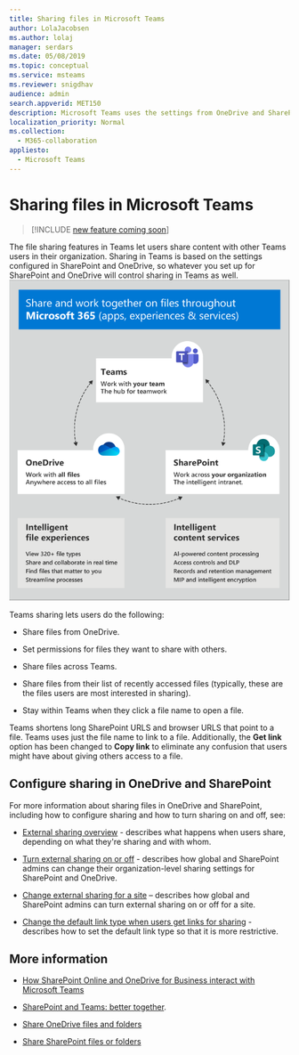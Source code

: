 ```yaml
---
title: Sharing files in Microsoft Teams
author: LolaJacobsen
ms.author: lolaj
manager: serdars
ms.date: 05/08/2019
ms.topic: conceptual
ms.service: msteams
ms.reviewer: snigdhav
audience: admin
search.appverid: MET150
description: Microsoft Teams uses the settings from OneDrive and SharePoint to control sharing.
localization_priority: Normal
ms.collection: 
  - M365-collaboration
appliesto: 
  - Microsoft Teams
---
```


# Sharing files in Microsoft Teams

> [!INCLUDE [new feature coming soon](includes/new-feature-coming-soon-article.md)]

The file sharing features in Teams let users share content with other Teams users in their organization. Sharing in Teams is based on the settings configured in SharePoint and OneDrive, so whatever you set up for SharePoint and OneDrive will control sharing in Teams as well.
![Diagram indicating how file sharing works between Teams and OneDrive for Business and SharePoint](media/sharing-files-in-teams-image1.png)

Teams sharing lets users do the following:

- Share files from OneDrive.

- Set permissions for files they want to share with others.

- Share files across Teams.

- Share files from their list of recently accessed files (typically, these are the files users are most interested in sharing).

- Stay within Teams when they click a file name to open a file.

Teams shortens long SharePoint URLS and browser URLS that point to a file. Teams uses just the file name to link to a file. Additionally, the **Get link** option has been changed to **Copy link** to eliminate any confusion that users might have about giving others access to a file.

## Configure sharing in OneDrive and SharePoint

For more information about sharing files in OneDrive and SharePoint, including how to configure sharing and how to turn sharing on and off, see:

- [External sharing overview](https://docs.microsoft.com/sharepoint/external-sharing-overview) - describes what happens when users share, depending on what they're sharing and with whom.

- [Turn external sharing on or off](https://docs.microsoft.com/sharepoint/turn-external-sharing-on-or-off) - describes how global and SharePoint admins can change their organization-level sharing settings for SharePoint and OneDrive.

- [Change external sharing for a site](https://docs.microsoft.com/sharepoint/change-external-sharing-site) – describes how global and SharePoint admins can turn external sharing on or off for a site.

- [Change the default link type when users get links for sharing](https://docs.microsoft.com/sharepoint/change-default-sharing-link) - describes how to set the default link type so that it is more restrictive.

## More information

- [How SharePoint Online and OneDrive for Business interact with Microsoft Teams](sharepoint-onedrive-interact.md)

- [SharePoint and Teams: better together](https://techcommunity.microsoft.com/t5/Microsoft-SharePoint-Blog/SharePoint-and-Teams-Better-Together/ba-p/189593).

- [Share OneDrive files and folders](https://support.office.com/article/Share-OneDrive-files-and-folders-9fcc2f7d-de0c-4cec-93b0-a82024800c07#OS_Type=OneDrive_-_Business)

- [Share SharePoint files or folders](https://support.office.com/article/share-sharepoint-files-or-folders-1fe37332-0f9a-4719-970e-d2578da4941c)

